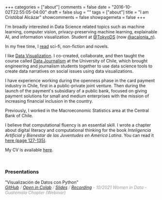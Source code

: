 +++
categories = ["about"]
comments = false
date = "2016-10-02T22:55:05-04:00"
draft = false
slug = ""
tags = ["about"]
title = "I am Cristóbal Alcázar"
showcomments = false
showpagemeta = false
+++

I'm broadly interested in Data Science related topics such as machine learning, computer vision, privacy-preserving machine learning, explainable AI, and information visualization. 
Student at <a href="https://twitter.com/tokyods?s=21)" target="_blank">@TokyoDS</a> (now <a href="https://acalonia.com/acalonia-school" target="_blank">@acalonia_n</a>).

In my free time, I <a href="https://www.goodreads.com/alkzar90" target="_blank">read</a> sci-fi, non-fiction and novels.

I like <a href="https://github.com/alcazar90/TidyTuesday" target="_blank">Data Visualization</a>. I co-created, collaborate, and then taught the course called <a href="https://icei.uchile.cl/noticias/147128/finaliza-con-exito-el-primer-curso-interdisciplinario-con-estudiant" target="_blank">Data Journalism</a> at the University of Chile, which brought
engineering and journalism students together to use data science tools to create
data narratives on social issues using data visualizations.

I have experience working during the openness phase in the card payment industry in
Chile, first in a public-private joint venture. Then during the launch of the
payment's subsidiary of a public bank, focused on giving payment solutions for small
and medium enterprises with the mission of increasing financial inclusion in the
country.

Previously, I worked in the Macroeconomic Statistics area at the Central Bank of Chile.

I believe that computational fluency is an essential skill. I wrote a chapter about digital literacy and computational thinking for the book *Inteligencia Artificial y Bienestar de las Juventudes en América Latina*. You can read it <a href="https://blogs.harvard.edu/conectadosalsur/2019/12/14/ya-disponible-libro-inteligencia-artificial-y-bienestar-de-las-juventudes-en-america-latina/" target="_blank">here (page 127-135)</a>.


My CV is available <a href="https://alkzar.cl/cv.pdf" target="_blank">here</a>.

<br>

### Presentations

<!--Agregar entrada con presentacion  -->
<p>
"Visualización de Datos con Python"
 <br>
 <i style="font-size:14px;color:#989898;">
  <a href="https://github.com/alcazar90/WomenInData-Guatemala2021" target="_blank">GitHub</a>
   /
  <a href="https://colab.research.google.com/drive/1o43FTdcj_nKdSJkU_qFshutIYTCi1JwD?usp=sharing" target="_blank">Open in Colab</a>
   / 
  <a href="https://alkzar.cl/slides/womenInData-guatemalaChapter-13102021.pdf" target="_blank">Slides</a>
  /
  <a href="https://www.youtube.com/watch?v=MEb7BX9jAks" target="_blank">Recording</a>
   - 10/2021 Women in Data - Guatemala Chapter (Webinar)
 </i>
</p>
